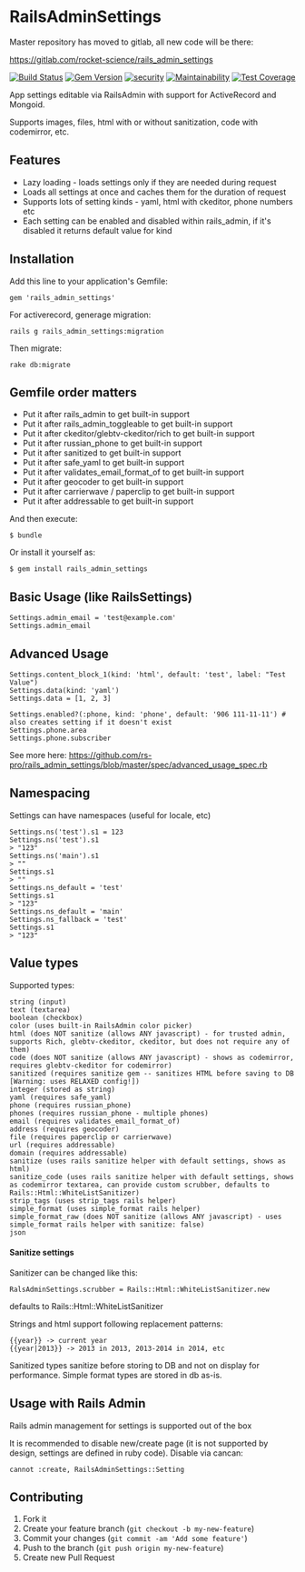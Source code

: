 # RailsAdminSettings

Master repository has moved to gitlab, all new code will be there:

https://gitlab.com/rocket-science/rails_admin_settings


[![Build Status](https://secure.travis-ci.org/rs-pro/rails_admin_settings.png?branch=master)](http://travis-ci.org/rs-pro/rails_admin_settings)
[![Gem Version](https://badge.fury.io/rb/rails_admin_settings.svg)](https://badge.fury.io/rb/rails_admin_settings)
[![security](https://hakiri.io/github/rs-pro/rails_admin_settings/master.svg)](https://hakiri.io/github/rs-pro/rails_admin_settings/master)
[![Maintainability](https://api.codeclimate.com/v1/badges/de00cbec10559ebd2b4b/maintainability)](https://codeclimate.com/github/rs-pro/rails_admin_settings/maintainability)
[![Test Coverage](https://api.codeclimate.com/v1/badges/de00cbec10559ebd2b4b/test_coverage)](https://codeclimate.com/github/rs-pro/rails_admin_settings/test_coverage)

App settings editable via RailsAdmin with support for ActiveRecord and Mongoid.

Supports images, files, html with or without sanitization, code with codemirror, etc.

## Features

- Lazy loading - loads settings only if they are needed during request
- Loads all settings at once and caches them for the duration of request
- Supports lots of setting kinds - yaml, html with ckeditor, phone numbers etc
- Each setting can be enabled and disabled within rails_admin, if it's disabled it returns default value for kind

## Installation

Add this line to your application's Gemfile:

    gem 'rails_admin_settings'

For activerecord, generage migration:

    rails g rails_admin_settings:migration

Then migrate:

    rake db:migrate

## Gemfile order matters

- Put it after rails_admin to get built-in support
- Put it after rails_admin_toggleable to get built-in support
- Put it after ckeditor/glebtv-ckeditor/rich to get built-in support
- Put it after russian_phone to get built-in support
- Put it after sanitized to get built-in support
- Put it after safe_yaml to get built-in support
- Put it after validates_email_format_of to get built-in support
- Put it after geocoder to get built-in support
- Put it after carrierwave / paperclip to get built-in support
- Put it after addressable to get built-in support

And then execute:

    $ bundle

Or install it yourself as:

    $ gem install rails_admin_settings

## Basic Usage (like RailsSettings)

    Settings.admin_email = 'test@example.com'
    Settings.admin_email


## Advanced Usage

    Settings.content_block_1(kind: 'html', default: 'test', label: "Test Value")
    Settings.data(kind: 'yaml')
    Settings.data = [1, 2, 3]

    Settings.enabled?(:phone, kind: 'phone', default: '906 111-11-11') # also creates setting if it doesn't exist
    Settings.phone.area
    Settings.phone.subscriber

See more here: https://github.com/rs-pro/rails_admin_settings/blob/master/spec/advanced_usage_spec.rb

## Namespacing

Settings can have namespaces (useful for locale, etc)

    Settings.ns('test').s1 = 123
    Settings.ns('test').s1
    > "123"
    Settings.ns('main').s1
    > ""
    Settings.s1
    > ""
    Settings.ns_default = 'test'
    Settings.s1
    > "123"
    Settings.ns_default = 'main'
    Settings.ns_fallback = 'test'
    Settings.s1
    > "123"


## Value types

Supported types:

    string (input)
    text (textarea)
    boolean (checkbox)
    color (uses built-in RailsAdmin color picker)
    html (does NOT sanitize (allows ANY javascript) - for trusted admin, supports Rich, glebtv-ckeditor, ckeditor, but does not require any of them)
    code (does NOT sanitize (allows ANY javascript) - shows as codemirror, requires glebtv-ckeditor for codemirror)
    sanitized (requires sanitize gem -- sanitizes HTML before saving to DB [Warning: uses RELAXED config!])
    integer (stored as string)
    yaml (requires safe_yaml)
    phone (requires russian_phone)
    phones (requires russian_phone - multiple phones)
    email (requires validates_email_format_of)
    address (requires geocoder)
    file (requires paperclip or carrierwave)
    url (requires addressable)
    domain (requires addressable)
    sanitize (uses rails sanitize helper with default settings, shows as html)
    sanitize_code (uses rails sanitize helper with default settings, shows as codemirror textarea, can provide custom scrubber, defaults to Rails::Html::WhiteListSanitizer)
    strip_tags (uses strip_tags rails helper)
    simple_format (uses simple_format rails helper)
    simple_format_raw (does NOT sanitize (allows ANY javascript) - uses simple_format rails helper with sanitize: false)
    json

#### Sanitize settings

Sanitizer can be changed like this:
```
RalsAdminSettings.scrubber = Rails::Html::WhiteListSanitizer.new
```
defaults to Rails::Html::WhiteListSanitizer

Strings and html support following replacement patterns:

    {{year}} -> current year
    {{year|2013}} -> 2013 in 2013, 2013-2014 in 2014, etc

Sanitized types sanitize before storing to DB and not on display for performance.
Simple format types are stored in db as-is.

## Usage with Rails Admin

Rails admin management for settings is supported out of the box

It is recommended to disable new/create page (it is not supported by design, settings are defined in ruby code).
Disable via cancan:

```
cannot :create, RailsAdminSettings::Setting
```

## Contributing

1. Fork it
2. Create your feature branch (`git checkout -b my-new-feature`)
3. Commit your changes (`git commit -am 'Add some feature'`)
4. Push to the branch (`git push origin my-new-feature`)
5. Create new Pull Request
